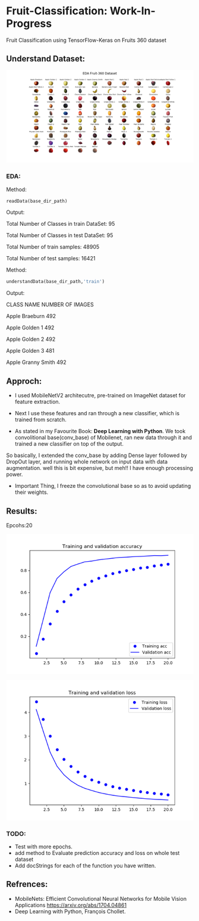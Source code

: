 # Fruit-Classification: Work-In-Progress
Fruit Classification using TensorFlow-Keras on Fruits 360 dataset

## Understand Dataset:
![Understanding Dataset][EDA_Img]

[EDA_Img]: https://github.com/MeAmarP/Fruit-Classification/blob/master/results/EDA_images_v22.png

### EDA:

Method: 
```python
readData(base_dir_path)
```
Output:

Total Number of Classes in train DataSet:  95

Total Number of Classes in test DataSet:  95

Total Number of train samples:  48905

Total Number of test samples: 16421

Method: 
```python
understandData(base_dir_path,'train')
```
Output:

CLASS NAME          NUMBER OF IMAGES

Apple Braeburn      492

Apple Golden 1      492

Apple Golden 2      492

Apple Golden 3      481

Apple Granny Smith  492


## Approch:
+ I used MobileNetV2 architecutre, pre-trained on ImageNet dataset for feature extraction.

+ Next I use these features and ran through a new classifier, which is trained from scratch.

+ As stated in my Favourite Book: __Deep Learning with Python__. 
We took convolitional base(conv_base) of Mobilenet, ran new data through it and trained a new classifier on top of
the output.

So basically, I extended the conv_base by adding Dense layer followed by DropOut layer, and running 
whole network on input data with data augmentation. well this is bit expensive, but meh!! I have enough processing power.

+ Important Thing, I freeze the convolutional base so as to avoid updating their weights.


## Results:
Epcohs:20

![train_valid_acc][plot_acc]

[plot_acc]: https://github.com/MeAmarP/Fruit-Classification/blob/master/results/train_valid_acc_16JUL_20epochs.png

![train_valid_loss][plot_loss]

[plot_loss]: https://github.com/MeAmarP/Fruit-Classification/blob/master/results/train_valid_Loss_16JUL_20epochs.png


### TODO:
+ Test with more epochs.
+ add method to Evaluate prediction accuracy and loss on whole test dataset
+ Add docStrings for each of the function you have written.



## Refrences:
+ MobileNets: Efficient Convolutional Neural Networks for Mobile Vision Applications
 <https://arxiv.org/abs/1704.04861>
+ Deep Learning with Python, François Chollet.